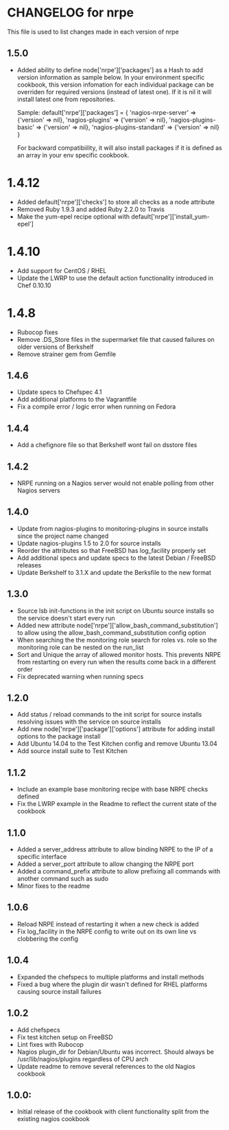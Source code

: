 # CHANGELOG for nrpe

This file is used to list changes made in each version of nrpe

## 1.5.0
* Added ability to define node['nrpe']['packages'] as a Hash to add version information as sample below. 
  In your environment specific cookbook, this version infomation for each individual package can be overriden 
  for required versions (instead of latest one). If it is nil it will install latest one from repositories.

  Sample:
  default['nrpe']['packages'] = {
    'nagios-nrpe-server'      => {'version' => nil},
    'nagios-plugins'          => {'version' => nil},
    'nagios-plugins-basic'    => {'version' => nil},
    'nagios-plugins-standard' => {'version' => nil}
  }

  For backward compatibiility, it will also install packages if it is defined as an array in your env specific cookbook.

# 1.4.12 
* Added default['nrpe']['checks'] to store all checks as a node attribute
* Removed Ruby 1.9.3 and added Ruby 2.2.0 to Travis
* Make the yum-epel recipe optional with default['nrpe']['install_yum-epel']

# 1.4.10
* Add support for CentOS / RHEL
* Update the LWRP to use the default action functionality introduced in Chef 0.10.10

# 1.4.8
* Rubocop fixes
* Remove .DS_Store files in the supermarket file that caused failures on older versions of Berkshelf
* Remove strainer gem from Gemfile

## 1.4.6
* Update specs to Chefspec 4.1
* Add additional platforms to the Vagrantfile
* Fix a compile error / logic error when running on Fedora

## 1.4.4
* Add a chefignore file so that Berkshelf wont fail on dsstore files

## 1.4.2
* NRPE running on a Nagios server would not enable polling from other Nagios servers

## 1.4.0
* Update from nagios-plugins to monitoring-plugins in source installs since the project name changed
* Update nagios-plugins 1.5 to 2.0 for source installs
* Reorder the attributes so that FreeBSD has log_facility properly set
* Add additional specs and update specs to the latest Debian / FreeBSD releases
* Update Berkshelf to 3.1.X and update the Berksfile to the new format

## 1.3.0
* Source lsb init-functions in the init script on Ubuntu source installs so the service doesn't start every run
* Added new attribute node['nrpe']['allow_bash_command_substitution'] to allow using the allow_bash_command_substitution config option
* When searching the the monitoring role search for roles vs. role so the monitoring role can be nested on the run_list
* Sort and Unique the array of allowed monitor hosts.  This prevents NRPE from restarting on every run when the results come back in a different order
* Fix deprecated warning when running specs

## 1.2.0
* Add status / reload commands to the init script for source installs resolving issues with the service on source installs
* Add new node['nrpe']['package']['options'] attribute for adding install options to the package install
* Add Ubuntu 14.04 to the Test Kitchen config and remove Ubuntu 13.04
* Add source install suite to Test Kitchen

## 1.1.2
* Include an example base monitoring recipe with base NRPE checks defined
* Fix the LWRP example in the Readme to reflect the current state of the cookbook

## 1.1.0
* Added a server_address attribute to allow binding NRPE to the IP of a specific interface
* Added a server_port attribute to allow changing the NRPE port
* Added a command_prefix attribute to allow prefixing all commands with another command such as sudo
* Minor fixes to the readme

## 1.0.6
* Reload NRPE instead of restarting it when a new check is added
* Fix log_facility in the NRPE config to write out on its own line vs clobbering the config

## 1.0.4
* Expanded the chefspecs to multiple platforms and install methods
* Fixed a bug where the plugin dir wasn't defined for RHEL platforms causing source install failures

## 1.0.2
* Add chefspecs
* Fix test kitchen setup on FreeBSD
* Lint fixes with Rubocop
* Nagios plugin_dir for Debian/Ubuntu was incorrect.  Should always be /usr/lib/nagios/plugins regardless of CPU arch
* Update readme to remove several references to the old Nagios cookbook

## 1.0.0:
* Initial release of the cookbook with client functionality split from the existing nagios cookbook
